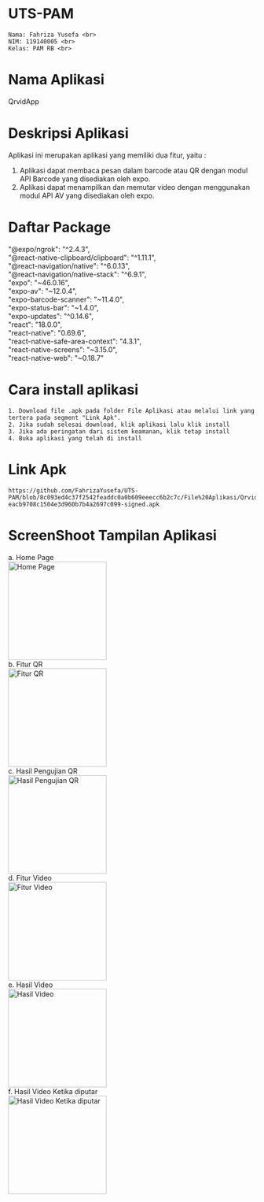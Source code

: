 # UTS-PAM
    Nama: Fahriza Yusefa <br>
    NIM: 119140005 <br>
    Kelas: PAM RB <br>

# Nama Aplikasi
QrvidApp

# Deskripsi Aplikasi
Aplikasi ini merupakan aplikasi yang memiliki dua fitur, yaitu : 
1. Aplikasi dapat membaca pesan dalam barcode atau QR dengan modul API Barcode yang disediakan oleh expo.
2. Aplikasi dapat menampilkan dan memutar video dengan menggunakan modul API AV yang disediakan oleh expo.

# Daftar Package 

"@expo/ngrok": "^2.4.3", <br>
"@react-native-clipboard/clipboard": "^1.11.1", <br>
"@react-navigation/native": "^6.0.13", <br>
"@react-navigation/native-stack": "^6.9.1", <br>
"expo": "~46.0.16", <br>
"expo-av": "~12.0.4", <br>
"expo-barcode-scanner": "~11.4.0", <br>
"expo-status-bar": "~1.4.0", <br>
"expo-updates": "^0.14.6", <br>
"react": "18.0.0", <br>
"react-native": "0.69.6", <br>
"react-native-safe-area-context": "4.3.1", <br>
"react-native-screens": "~3.15.0", <br>
"react-native-web": "~0.18.7" <br>


# Cara install aplikasi
    1. Download file .apk pada folder File Aplikasi atau melalui link yang tertera pada segment "Link Apk".
    2. Jika sudah selesai download, klik aplikasi lalu klik install
    3. Jika ada peringatan dari sistem keamanan, klik tetap install
    4. Buka aplikasi yang telah di install

# Link Apk
    https://github.com/FahrizaYusefa/UTS-PAM/blob/8c093ed4c37f2542feaddc0a0b609eeecc6b2c7c/File%20Aplikasi/QrvidApp-eacb9708c1504e3d960b7b4a2697c099-signed.apk

# ScreenShoot Tampilan Aplikasi
a. Home Page <br>
<img src="/File Aplikasi/HomePage.jpg" alt="Home Page" width="200" height="auto"> <br>
b. Fitur QR <br>
<img src="/File Aplikasi/FiturQR.jpg" alt="Fitur QR" width="200" height="auto"> <br>
c. Hasil Pengujian QR <br>
<img src="/File Aplikasi/HasilPengujianQR.jpg" alt="Hasil Pengujian QR" width="200" height="auto"> <br>
d. Fitur Video <br>
<img src="/File Aplikasi/FiturVideo.jpg" alt="Fitur Video" width="200" height="auto"> <br>
e. Hasil Video <br>
<img src="/File Aplikasi/HasilVideo.jpg" alt="Hasil Video" width="200" height="auto"> <br>
f. Hasil Video Ketika diputar <br>
<img src="/File Aplikasi/HasilVideoKetikaDiPutar.jpg" alt="Hasil Video Ketika diputar" width="200" height="auto"> <br>
